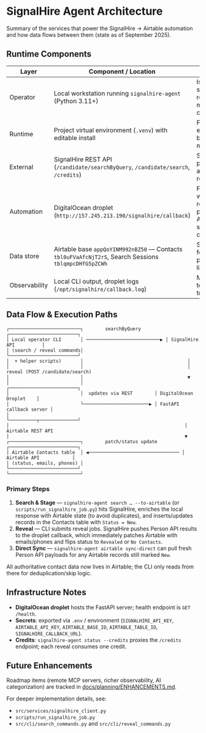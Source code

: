 # SignalHire Agent Architecture

Summary of the services that power the SignalHire → Airtable automation and how data flows between them (state as of September 2025).

## Runtime Components

| Layer      | Component / Location                                      | Purpose |
| ---------- | --------------------------------------------------------- | ------- |
| Operator   | Local workstation running `signalhire-agent` (Python 3.11+) | Issues searches and reveal jobs, monitors credits |
| Runtime    | Project virtual environment (`.venv`) with editable install | Provides CLI entry points backed by `src/` modules |
| External   | SignalHire REST API (`/candidate/searchByQuery`, `/candidate/search`, `/credits`) | Supplies prospect data, accepts reveal requests |
| Automation | DigitalOcean droplet (`http://157.245.213.190/signalhire/callback`) | FastAPI webhook receiver that patches Airtable statuses and contact fields |
| Data store | Airtable base `appQoYINM992nBZ50` — Contacts `tbl0uFVaAfcNjT2rS`, Search Sessions `tblqmpcDHfG5pZCWh` | Source of truth for the prospect lifecycle |
| Observability | Local CLI output, droplet logs (`/opt/signalhire/callback.log`) | Minimal telemetry for troubleshooting |

## Data Flow & Execution Paths

```
┌──────────────────────────┐        searchByQuery         ┌─────────────────────────┐
│ Local operator CLI       │ ───────────────────────────▶ │ SignalHire API          │
│ (search / reveal commands│                             └─────────────────────────┘
│  + helper scripts)       │                                      │
│                          │                                      │ reveal (POST /candidate/search)
│                          │                                      ▼
│                          │                          ┌─────────────────────────┐
│                          │  updates via REST        │ DigitalOcean Droplet    │
│                          └────────────────────────▶ │ FastAPI callback server │
│                                                     └──────────┬──────────────┘
│                                                                │ Airtable REST API
│                                                                ▼
┌──────────────────────────┐        patch/status update         ┌─────────────────────────┐
│ Airtable Contacts table  │ ◀───────────────────────────────── │ Airtable API            │
│ (status, emails, phones) │                                    └─────────────────────────┘
└──────────────────────────┘
```

### Primary Steps
1. **Search & Stage** — `signalhire-agent search … --to-airtable` (or `scripts/run_signalhire_job.py`) hits SignalHire, enriches the local response with Airtable state (to avoid duplicates), and inserts/updates records in the Contacts table with `Status = New`.
2. **Reveal** — CLI submits reveal jobs. SignalHire pushes Person API results to the droplet callback, which immediately patches Airtable with emails/phones and flips status to `Revealed` or `No Contacts`.
3. **Direct Sync** — `signalhire-agent airtable sync-direct` can pull fresh Person API payloads for any Airtable records still marked `New`.

All authoritative contact data now lives in Airtable; the CLI only reads from there for deduplication/skip logic.

## Infrastructure Notes
- **DigitalOcean droplet** hosts the FastAPI server; health endpoint is `GET /health`.
- **Secrets**: exported via `.env` / environment (`SIGNALHIRE_API_KEY`, `AIRTABLE_API_KEY`, `AIRTABLE_BASE_ID`, `AIRTABLE_TABLE_ID`, `SIGNALHIRE_CALLBACK_URL`).
- **Credits**: `signalhire-agent status --credits` proxies the `/credits` endpoint; each reveal consumes one credit.

## Future Enhancements
Roadmap items (remote MCP servers, richer observability, AI categorization) are tracked in [docs/planning/ENHANCEMENTS.md](../../planning/ENHANCEMENTS.md).

For deeper implementation details, see:
- `src/services/signalhire_client.py`
- `scripts/run_signalhire_job.py`
- `src/cli/search_commands.py` and `src/cli/reveal_commands.py`
